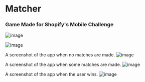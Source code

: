 # Matcher
### Game Made for Shopify's Mobile Challenge

![image](https://user-images.githubusercontent.com/39011433/72211400-b84dc800-3498-11ea-89c8-881160933e75.png)

![image](https://user-images.githubusercontent.com/39011433/72211416-f21ece80-3498-11ea-9c4f-7c77d8e67cc4.png)

A screenshot of the app when no matches are made. 
![image](https://user-images.githubusercontent.com/39011433/72211422-0b277f80-3499-11ea-858d-ec28d1fee1a3.png)


A screenshot of the app when some matches are made.
![image](https://user-images.githubusercontent.com/39011433/72211433-31e5b600-3499-11ea-957e-7afb73bacc47.png)


A screenshot of the app when the user wins.
![image](https://user-images.githubusercontent.com/39011433/72211425-17134180-3499-11ea-9d34-4e96af25323f.png)
